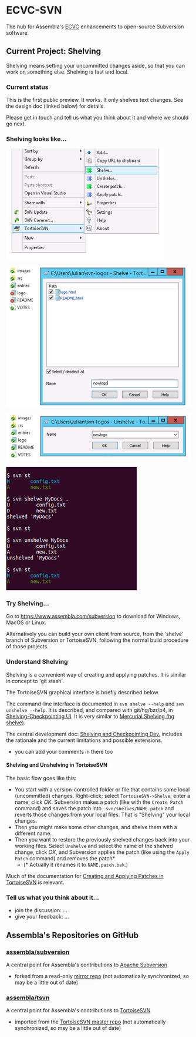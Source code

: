 # ECVC-SVN
The hub for Assembla's [ECVC](https://www.assembla.com/ecvc) enhancements to open-source Subversion software.

## Current Project: Shelving
Shelving means setting your uncommitted changes aside, so that you can work on something else. Shelving is fast and local.

### Current status
This is the first public preview. It works. It only shelves text changes. See the design doc (linked below) for details.

Please get in touch and tell us what you think about it and where we should go next.

### Shelving looks like...
![context menu](tsvn-1-cmenu-shelve.png)

![shelve dialog](tsvn-2-dlg-shelve.png)

![unshelve dialog](tsvn-2-dlg-unshelve.png)

![command line](shelve-demo-1.png)

### Try Shelving...
Go to https://www.assembla.com/subversion to download for Windows, MacOS or Linux.

Alternatively you can build your own client from source, from the 'shelve' branch of Subversion or TortoiseSVN, following the normal build procedure of those projects.

### Understand Shelving
Shelving is a convenient way of creating and applying patches. It is similar in concept to 'git stash'.

The TortoiseSVN graphical interface is briefly described below.

The command-line interface is documented in `svn shelve --help` and `svn unshelve --help`. It is described, and compared with git/hg/bzr/p4, in [Shelving-Checkpointing UI](https://docs.google.com/document/d/1Z0HZfpWRnU0ke2G7H20V0-my_egV_BY4D_aGlfvKuTk/edit#heading=h.wkc757u986cn). It is very similar to [Mercurial Shelving (hg shelve)](https://www.selenic.com/mercurial/hg.1.html#shelve).

The central development doc: [Shelving and Checkpointing Dev.](https://docs.google.com/document/d/1PVgw0BdPF7v67oxIK7B_Yjmr3p28ojabP5N1PfZTsHk) includes the rationale and the current limitations and possible extensions.
  * you can add your comments in there too

#### Shelving and Unshelving in TortoiseSVN
The basic flow goes like this:
* You start with a version-controlled folder or file that contains some local (uncommitted) changes. Right-click; select `TortoiseSVN->Shelve`; enter a name; click *OK*. Subversion makes a patch (like with the `Create Patch` command) and saves the patch into `.svn/shelves/NAME.patch` and reverts those changes from your local files. That is "Shelving" your local changes.
* Then you might make some other changes, and shelve them with a different name.
* Then you want to restore the previously shelved changes back into your working files. Select `Unshelve` and select the name of the shelved change, click *OK*, and Subversion applies the patch (like using the `Apply Patch` command) and removes the patch*.
  * (* Actually it renames it to `NAME.patch.bak`.)

Much of the documentation for [Creating and Applying Patches in TortoiseSVN](https://tortoisesvn.net/docs/nightly/TortoiseSVN_en/tsvn-dug-patch.html) is relevant.
  
### Tell us what you think about it...
* join the discussion: ...
* give your feedback: ...

## Assembla's Repositories on GitHub

### [assembla/subversion](https://github.com/assembla/subversion)
A central point for Assembla's contributions to [Apache Subversion](http://subversion.apache.org)
  * forked from a read-only [mirror repo](https://github.com/apache/subversion)
    (not automatically synchronized, so may be a little out of date)

### [assembla/tsvn](https://github.com/assembla/tsvn)
A central point for Assembla's contributions to [TortoiseSVN](http://tortoisesvn.net)
  * imported from the [TortoiseSVN master repo](https://sourceforge.net/p/tortoisesvn/code/)
    (not automatically synchronized, so may be a little out of date)
